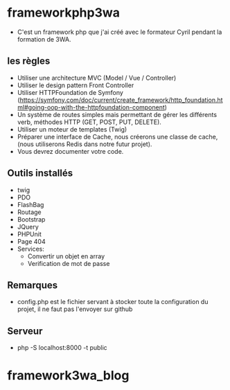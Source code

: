 # frameworkphp3wa
* C'est un framework php que j'ai créé avec le formateur Cyril pendant la formation de 3WA.

## les règles
* Utiliser une architecture MVC (Model / Vue / Controller)
* Utiliser le design pattern Front Controller
* Utiliser HTTPFoundation de Symfony (https://symfony.com/doc/current/create_framework/http_foundation.html#going-oop-with-the-httpfoundation-component)
* Un système de routes simples mais permettant de gérer les différents verb, méthodes HTTP (GET, POST, PUT, DELETE). 
* Utiliser un moteur de templates (Twig)
* Préparer une interface de Cache, nous créerons une classe de cache, (nous utiliserons Redis dans notre futur projet).
* Vous devrez documenter votre code.

<h2>Outils installés</h2>
<ul>
    <li>twig</li>
    <li>PDO</li>
    <li>FlashBag</li>
    <li>Routage</li>
    <li>Bootstrap</li>
    <li>JQuery</li>
    <li>PHPUnit</li>
    <li>Page 404</li>
    <li>
        Services:
        <ul>
            <li>Convertir un objet en array</li>
            <li>Verification de mot de passe</li>
        </ul>
    </li>
</ul>

<h2>Remarques</h2>
<ul>
    <li>config.php est le fichier servant à stocker toute la configuration du projet, il ne faut pas l'envoyer sur github</li>
</ul>

<h2>Serveur</h2>
<ul>
    <li>php -S localhost:8000 -t public</li>
</ul>

# framework3wa_blog
